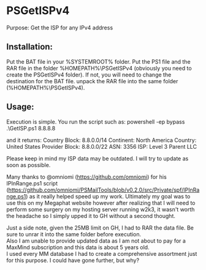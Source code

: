 # PSGetISPv4
Purpose: Get the ISP for any IPv4 address

## Installation:
Put the BAT file in your %SYSTEMROOT% folder.  Put the PS1 file and the RAR file in the folder %HOMEPATH%\PSGetISPv4 (obviously you need to create the PSGetISPv4 folder).  If not, you will need to change the destination for the BAT file.  unpack the RAR file into the same folder (%HOMEPATH%\PSGetISPv4).

## Usage:
Execution is simple.  You run the script such as:
powershell -ep bypass .\GetISP.ps1 8.8.8.8

and it returns:
Country Block:  8.8.0.0/14
Continent:  North America
Country:  United States
Provider Block:  8.8.0.0/22
ASN:  3356
ISP:  Level 3 Parent LLC

Please keep in mind my ISP data may be outdated.  I will try to update as soon as possible.

Many thanks to @omniomi (https://github.com/omniomi) for his IPInRange.ps1 script (https://github.com/omniomi/PSMailTools/blob/v0.2.0/src/Private/spf/IPInRange.ps1) as it really helped speed up my work. Ultimately my goal was to use this on my Megaphat website however after realizing that I will need to perform some surgery on my hosting server running w2k3, it wasn't worth the headache so I simply upped it to GH without a second thought.

Just a side note, given the 25MB limit on GH, I had to RAR the data file.  Be sure to unrar it into the same folder before execution.  
Also I am unable to provide updated data as I am not about to pay for a MaxMind subscription and this data is about 5 years old.  
I used every MM database I had to create a comprehensive assortment just for this purpose.  I could have gone further, but why?
